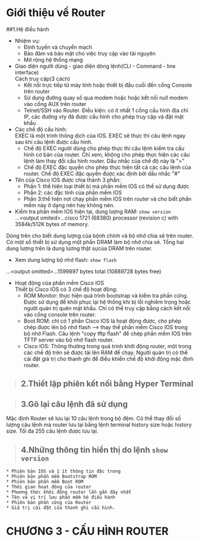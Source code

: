 # Giới thiệu về Router
##1.Hệ điều hành  
- Nhiệm vụ:
  - Định tuyến và chuyển mạch  
  - Bảo đảm và bảo mật cho việc truy cập vào tài nguyên
  - Mở rộng hệ thống mạng
- Giao diện người dùng - giao diện dòng lệnh(CLI - Command - line interface)  
Cách truy cập(3 cách)  
   - Kết nối trực tiếp từ máy tính hoặc thiết bị đầu cuối đến cổng Console trên router
   - Sử dụng đường quay số qua modem hoặc hoặc kết nối null modem vào cổng AUX trên router
   - Telnet/SSH vào Router. Điều kiện: có ít nhất 1 cổng cấu hình địa chỉ IP, các đường vty đã được cấu hình cho phép truy cập và đặt mật khẩu
- Các chế độ cấu hình:  
EXEC là một trình thông dịch của IOS. EXEC sẽ thực thi câu lệnh ngay sau khi câu lệnh được cấu hình.  
   + Chế độ EXEC người dùng cho phép thực thi câu lệnh kiểm tra cấu hình cơ bản của router. Chỉ xem, không cho phép thực hiện các câu lệnh làm thay đổi cấu hình router. Dấu nhắc của chế độ này là ">"  
   + Chế độ EXEC đặc quyền cho phép thực hiện tất cả các câu lệnh của router. Chế độ EXEC đặc quyền được xác định bởi dấu nhắc "#"
- Tên của Cisco IOS được chia thành 3 phần:  
   + Phần 1: thể hiện loại thiết bị mà phần mềm IOS có thể sử dụng được  
   + Phần 2: các đặc tính của phần mềm IOS
   + Phần 3:thể hiện nơi chạy phần mềm IOS trên router và cho biết phần mềm này ở dạng nén hay không nén.
- Kiểm tra phần mềm IOS hiện tại, dung lượng RAM: `show version`  
    …\<output omited>…cisco 1721 (68380) processor (revision c) with 3584k/512K bytes of memory.

Dòng trên cho biết dung lượng của bộnh chính và bộ nhớ chia sẻ trên router. Có một số thiết bị sử dụng một phần DRAM làm bộ nhớ chia sẻ. Tổng hai dung lượng trên là dung lương thật sựcủa DRAM trên router.
- Xem dung lượng bộ nhớ flash:  `show flash`  

…\<output omitted>…1599897 bytes total (10889728 bytes free)  
- Hoạt động của phần mềm Cisco IOS  
Thiết bị Cisco IOS có 3 chế độ hoạt động:
  - ROM Monitor: thực hiện quá trình bootstrap và kiểm tra phần cứng. Được sử dụng để khôi phục lại hệ thống khi bị lỗi nghiêm trọng hoặc người quản trị quên mật khẩu. Chỉ có thể truy cập bằng cách kết nối vào cổng console trên router.
  - Boot ROM: chỉ có 1 phần Cisco IOS là hoạt động được, cho phép chép được lên bộ nhớ flash --> thay thế phần mềm Cisco IOS trong bộ nhớ Flash. Câu lệnh "copy tftp flash" để chép phần mềm IOS trên TFTP server vào bộ nhớ flash router.
  - Cisco IOS: Thông thường trong quá trình khởi động router, một trong các chế độ trên sẽ được tải lên RAM để chạy. Người quản trị có thể cài đặt giá trị cho thanh ghi để điều khiển chế độ khởi động mặc định router.

> ## **2.Thiết lập phiên kết nối bằng Hyper Terminal**

> ## **3.Gõ lại câu lệnh đã sử dụng**  
Mặc định Router sẽ lưu lại 10 câu lệnh trong bộ đệm. Có thể thay đổi số lượng câu lệnh mà router lưu lại bằng lệnh terminal history size hoặc history size. Tối đa 255 câu lệnh được lưu lại.
> ## **4.Những thông tin hiển thị do lệnh `show version`**
	* Phiên bản IOS và 1 ít thông tin đặc trưng
	* Phiên bản phần mềm Bootstrap ROM
	* Phiên bản phần mềm Boot ROM
	* Thời gian hoạt động của router
	* Phương thức khởi động router lần gần đây nhất
	* Tên và vị trí lưu phần mềm hệ điều hành
	* Phiên bản phần cứng của Router
	* Giá trị cài đặt của thanh ghi cấu hình.
    

# CHƯƠNG 3 - CẤU HÌNH ROUTER




